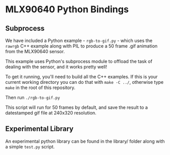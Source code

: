 # MLX90640 Python Bindings

## Subprocess

We have included a Python example - `rgb-to-gif.py` - which uses the `rawrgb` C++ example along with PIL to produce a 50 frame .gif animation from the MLX90640 sensor.

This example uses Python's subprocess module to offload the task of dealing with the sensor, and it works pretty well!

To get it running, you'll need to build all the C++ examples. If this is your current working directory you can do that with `make -C ../`, otherwise type `make` in the root of this repository.

Then run `./rgb-to-gif.py`

This script will run for 50 frames by default, and save the result to a datestamped gif file at 240x320 resolution.

## Experimental Library

An experimental python library can be found in the library/ folder along with a simple `test.py` script.
